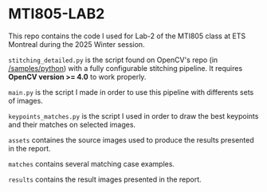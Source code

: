 
# MTI805-LAB2

This repo contains the code I used for Lab-2 of the MTI805 class at ETS Montreal during the 2025 Winter session.

`stitching_detailed.py` is the script found on OpenCV's repo (in [/samples/python](https://github.com/opencv/opencv/tree/4.x/samples/python)) with a fully configurable stitching pipeline. It requires **OpenCV version >= 4.0** to work properly.

`main.py` is the script I made in order to use this pipeline with differents sets of images.

`keypoints_matches.py` is the script I used in order to draw the best keypoints and their matches on selected images.

`assets` containes the source images used to produce the results presented in the report.

`matches` contains several matching case examples.

`results` contains the result images presented in the report.



